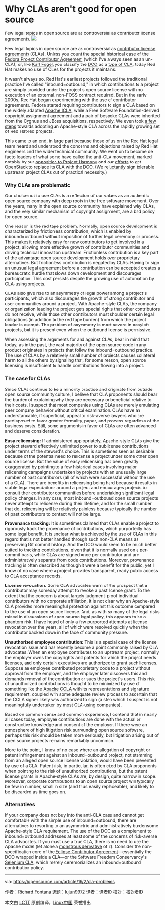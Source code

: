 [#]: collector: (lujun9972)
[#]: translator: ( )
[#]: reviewer: ( )
[#]: publisher: ( )
[#]: url: ( )
[#]: subject: (Why CLAs aren't good for open source)
[#]: via: (https://opensource.com/article/19/2/cla-problems)
[#]: author: (Richard Fontana https://opensource.com/users/fontana)

Why CLAs aren't good for open source
======
Few legal topics in open source are as controversial as contributor license agreements.
![](https://opensource.com/sites/default/files/styles/image-full-size/public/lead-images/write-hand_0.jpg?itok=Uw5RJD03)

Few legal topics in open source are as controversial as [contributor license agreements][1] (CLAs). Unless you count the special historical case of the [Fedora Project Contributor Agreement][2] (which I've always seen as an un-CLA), or, like [Karl Fogel][3], you classify the [DCO][4] as a [type of CLA][5], today Red Hat makes no use of CLAs for the projects it maintains.

It wasn't always so. Red Hat's earliest projects followed the traditional practice I've called "inbound=outbound," in which contributions to a project are simply provided under the project's open source license with no execution of an external, non-FOSS contract required. But in the early 2000s, Red Hat began experimenting with the use of contributor agreements. Fedora started requiring contributors to sign a CLA based on the widely adapted [Apache ICLA][6], while a Free Software Foundation-derived copyright assignment agreement and a pair of bespoke CLAs were inherited from the Cygnus and JBoss acquisitions, respectively. We even took [a few steps][7] towards adopting an Apache-style CLA across the rapidly growing set of Red Hat-led projects.

This came to an end, in large part because those of us on the Red Hat legal team heard and understood the concerns and objections raised by Red Hat engineers and the wider technical community. We went on to become de facto leaders of what some have called the anti-CLA movement, marked notably by our [opposition to Project Harmony][8] and our [efforts][9] to get OpenStack to replace its CLA with the DCO. (We [reluctantly][10] sign tolerable upstream project CLAs out of practical necessity.)

### Why CLAs are problematic

Our choice not to use CLAs is a reflection of our values as an authentic open source company with deep roots in the free software movement. Over the years, many in the open source community have explained why CLAs, and the very similar mechanism of copyright assignment, are a bad policy for open source.

One reason is the red tape problem. Normally, open source development is characterized by frictionless contribution, which is enabled by inbound=outbound without imposition of further legal ceremony or process. This makes it relatively easy for new contributors to get involved in a project, allowing more effective growth of contributor communities and driving technical innovation upstream. Frictionless contribution is a key part of the advantage open source development holds over proprietary alternatives. But frictionless contribution is negated by CLAs. Having to sign an unusual legal agreement before a contribution can be accepted creates a bureaucratic hurdle that slows down development and discourages participation. This cost persists despite the growing use of automation by CLA-using projects.

CLAs also give rise to an asymmetry of legal power among a project's participants, which also discourages the growth of strong contributor and user communities around a project. With Apache-style CLAs, the company or organization leading the project gets special rights that other contributors do not receive, while those other contributors must shoulder certain legal obligations (in addition to the red tape burden) from which the project leader is exempt. The problem of asymmetry is most severe in copyleft projects, but it is present even when the outbound license is permissive.

When assessing the arguments for and against CLAs, bear in mind that today, as in the past, the vast majority of the open source code in any product originates in projects that follow the inbound=outbound practice. The use of CLAs by a relatively small number of projects causes collateral harm to all the others by signaling that, for some reason, open source licensing is insufficient to handle contributions flowing into a project.

### The case for CLAs

Since CLAs continue to be a minority practice and originate from outside open source community culture, I believe that CLA proponents should bear the burden of explaining why they are necessary or beneficial relative to their costs. I suspect that most companies using CLAs are merely emulating peer company behavior without critical examination. CLAs have an understandable, if superficial, appeal to risk-averse lawyers who are predisposed to favor greater formality, paper, and process regardless of the business costs. Still, some arguments in favor of CLAs are often advanced and deserve consideration.

**Easy relicensing:** If administered appropriately, Apache-style CLAs give the project steward effectively unlimited power to sublicense contributions under terms of the steward's choice. This is sometimes seen as desirable because of the potential need to relicense a project under some other open source license. But the value of easy relicensing has been greatly exaggerated by pointing to a few historical cases involving major relicensing campaigns undertaken by projects with an unusually large number of past contributors (all of which were successful without the use of a CLA). There are benefits in relicensing being hard because it results in stable legal expectations around a project and encourages projects to consult their contributor communities before undertaking significant legal policy changes. In any case, most inbound=outbound open source projects never attempt to relicense during their lifetime, and for the small number that do, relicensing will be relatively painless because typically the number of past contributors to contact will not be large.

**Provenance tracking:** It is sometimes claimed that CLAs enable a project to rigorously track the provenance of contributions, which purportedly has some legal benefit. It is unclear what is achieved by the use of CLAs in this regard that is not better handled through such non-CLA means as preserving Git commit history. And the DCO would seem to be much better suited to tracking contributions, given that it is normally used on a per-commit basis, while CLAs are signed once per contributor and are administratively separate from code contributions. Moreover, provenance tracking is often described as though it were a benefit for the public, yet I know of no case where a project provides transparent, ready public access to CLA acceptance records.

**License revocation:** Some CLA advocates warn of the prospect that a contributor may someday attempt to revoke a past license grant. To the extent that the concern is about largely judgment-proof individual contributors with no corporate affiliation, it is not clear why an Apache-style CLA provides more meaningful protection against this outcome compared to the use of an open source license. And, as with so many of the legal risks raised in discussions of open source legal policy, this appears to be a phantom risk. I have heard of only a few purported attempts at license revocation over the years, all of which were resolved quickly when the contributor backed down in the face of community pressure.

**Unauthorized employee contribution:** This is a special case of the license revocation issue and has recently become a point commonly raised by CLA advocates. When an employee contributes to an upstream project, normally the employer owns the copyrights and patents for which the project needs licenses, and only certain executives are authorized to grant such licenses. Suppose an employee contributed proprietary code to a project without approval from the employer, and the employer later discovers this and demands removal of the contribution or sues the project's users. This risk of unauthorized contributions is thought to be minimized by use of something like the [Apache CCLA][11] with its representations and signature requirement, coupled with some adequate review process to ascertain that the CCLA signer likely was authorized to sign (a step which I suspect is not meaningfully undertaken by most CLA-using companies).

Based on common sense and common experience, I contend that in nearly all cases today, employee contributions are done with the actual or constructive knowledge and consent of the employer. If there were an atmosphere of high litigation risk surrounding open source software, perhaps this risk should be taken more seriously, but litigation arising out of open source projects remains remarkably uncommon.

More to the point, I know of no case where an allegation of copyright or patent infringement against an inbound=outbound project, not stemming from an alleged open source license violation, would have been prevented by use of a CLA. Patent risk, in particular, is often cited by CLA proponents when pointing to the risk of unauthorized contributions, but the patent license grants in Apache-style CLAs are, by design, quite narrow in scope. Moreover, corporate contributions to an open source project will typically be few in number, small in size (and thus easily replaceable), and likely to be discarded as time goes on.

### Alternatives

If your company does not buy into the anti-CLA case and cannot get comfortable with the simple use of inbound=outbound, there are alternatives to resorting to an asymmetric and administratively burdensome Apache-style CLA requirement. The use of the DCO as a complement to inbound=outbound addresses at least some of the concerns of risk-averse CLA advocates. If you must use a true CLA, there is no need to use the Apache model (let alone a [monstrous derivative][10] of it). Consider the non-specification core of the [Eclipse Contributor Agreement][12]—essentially the DCO wrapped inside a CLA—or the Software Freedom Conservancy's [Selenium CLA][13], which merely ceremonializes an inbound=outbound contribution policy.

--------------------------------------------------------------------------------

via: https://opensource.com/article/19/2/cla-problems

作者：[Richard Fontana][a]
选题：[lujun9972][b]
译者：[译者ID](https://github.com/译者ID)
校对：[校对者ID](https://github.com/校对者ID)

本文由 [LCTT](https://github.com/LCTT/TranslateProject) 原创编译，[Linux中国](https://linux.cn/) 荣誉推出

[a]: https://opensource.com/users/fontana
[b]: https://github.com/lujun9972
[1]: https://opensource.com/article/18/3/cla-vs-dco-whats-difference
[2]: https://opensource.com/law/10/6/new-contributor-agreement-fedora
[3]: https://www.red-bean.com/kfogel/
[4]: https://developercertificate.org
[5]: https://producingoss.com/en/contributor-agreements.html#developer-certificate-of-origin
[6]: https://www.apache.org/licenses/icla.pdf
[7]: https://www.freeipa.org/page/Why_CLA%3F
[8]: https://opensource.com/law/11/7/trouble-harmony-part-1
[9]: https://wiki.openstack.org/wiki/OpenStackAndItsCLA
[10]: https://opensource.com/article/19/1/cla-proliferation
[11]: https://www.apache.org/licenses/cla-corporate.txt
[12]: https://www.eclipse.org/legal/ECA.php
[13]: https://docs.google.com/forms/d/e/1FAIpQLSd2FsN12NzjCs450ZmJzkJNulmRC8r8l8NYwVW5KWNX7XDiUw/viewform?hl=en_US&formkey=dFFjXzBzM1VwekFlOWFWMjFFRjJMRFE6MQ#gid=0
